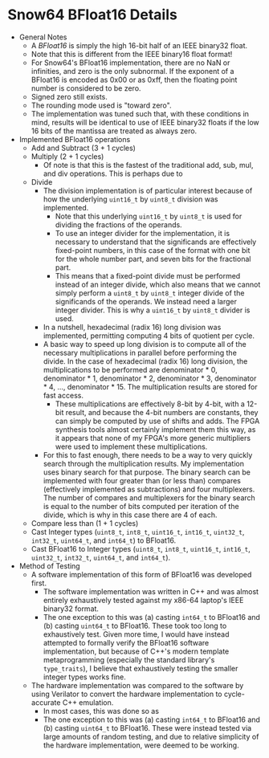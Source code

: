  # Snow64 BFloat16 Details
* General Notes
	* A <i>BFloat16</i> is simply the high 16-bit half of an IEEE binary32
	float.
	* Note that this is different from the IEEE binary16 float format!
	* For Snow64's BFloat16 implementation, there are no NaN or infinities,
	and zero is the only subnormal.  If the exponent of a BFloat16 is
	encoded as 0x00 or as 0xff, then the floating point number is
	considered to be zero.
	* Signed zero still exists.
	* The rounding mode used is "toward zero".
	* The implementation was tuned such that, with these conditions in
	mind, results will be identical to use of IEEE binary32 floats if the
	low 16 bits of the mantissa are treated as always zero.
* Implemented BFloat16 operations
	* Add and Subtract (3 + 1 cycles)
	* Multiply (2 + 1 cycles)
		* Of note is that this is the fastest of the traditional add, sub,
		mul, and div operations.  This is perhaps due to 
	* Divide
		* The division implementation is of particular interest because of
		how the underlying <code>uint16\_t</code> by <code>uint8\_t</code> division was
		implemented.
			* Note that this underlying <code>uint16\_t</code> by <code>uint8\_t</code> is
			used for dividing the fractions of the operands.
			* To use an integer divider for the implementation, it is
			necessary to understand that the significands are effectively
			fixed-point numbers, in this case of the format with one bit
			for the whole number part, and seven bits for the fractional
			part.
			* This means that a fixed-point divide must be performed
			instead of an integer divide, which also means that we cannot
			simply perform a <code>uint8\_t</code> by <code>uint8\_t</code> integer divide of the
			significands of the operands.  We instead need a larger integer
			divider.  This is why a <code>uint16\_t</code> by <code>uint8\_t</code> divider is
			used.
		* In a nutshell, hexadecimal (radix 16) long division was
		implemented, permitting computing 4 bits of quotient per cycle.
		* A basic way to speed up long division is to compute all of the
		necessary multiplications in parallel before performing the divide.
		In the case of hexadecimal (radix 16) long division, the
		multiplications to be performed are denominator * 0, denominator *
		1, denominator * 2, denominator * 3, denominator * 4, ...,
		denominator * 15.  The multiplication results are stored for fast
		access.
			* These multiplications are effectively 8-bit by 4-bit, with a
			12-bit result, and because the 4-bit numbers are constants,
			they can simply be computed by use of shifts and adds.  The
			FPGA synthesis tools almost certainly implement them this way,
			as it appears that none of my FPGA's more generic multipliers
			were used to implement these multiplications.
		* For this to fast enough, there needs to be a way to very quickly
		search through the multiplication results.  My implementation uses
		binary search for that purpose.  The binary search can be
		implemented with four greater than (or less than) compares
		(effectively implemented as subtractions) and four multiplexers.
		The number of compares and multiplexers for the binary search is
		equal to the number of bits computed per iteration of the divide,
		which is why in this case there are 4 of each.
	* Compare less than (1 + 1 cycles)
	* Cast Integer types (<code>uint8\_t</code>, <code>int8\_t</code>, <code>uint16\_t</code>,
	<code>int16\_t</code>, <code>uint32\_t</code>, <code>int32\_t</code>, <code>uint64\_t</code>,
	and <code>int64\_t</code>) to BFloat16.
	* Cast BFloat16 to Integer types (<code>uint8\_t</code>, <code>int8\_t</code>, <code>uint16\_t</code>,
	<code>int16\_t</code>, <code>uint32\_t</code>, <code>int32\_t</code>, <code>uint64\_t</code>,
	and <code>int64\_t</code>).
* Method of Testing
	* A software implementation of this form of BFloat16 was developed
	first.
		* The software implementation was written in C++ and was almost
		entirely exhaustively tested against my x86-64 laptop's IEEE
		binary32 format.
		* The one exception to this was (a) casting <code>int64\_t</code> to
		BFloat16 and (b) casting <code>uint64\_t</code> to BFloat16.  These took
		too long to exhaustively test.  Given more time, I would have
		instead attempted to formally verify the BFloat16 software
		implementation, but because of C++'s modern template
		metaprogramming (especially the standard library's
		<code>type\_traits</code>), I believe that
		exhaustively testing the smaller integer types works fine.
	* The hardware implementation was compared to the software by using
	Verilator to convert the hardware implementation to cycle-accurate C++
	emulation.
		* In most cases, this was done so as
		* The one exception to this was (a) casting <code>int64\_t</code> to
		BFloat16 and (b) casting <code>uint64\_t</code> to BFloat16.  These were
		instead tested via large amounts of random testing, and due to
		relative simplicity of the hardware implementation, were deemed to
		be working.
